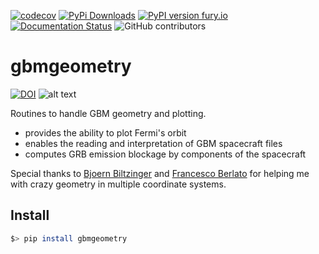 [![codecov](https://codecov.io/gh/grburgess/gbmgeometry/branch/master/graph/badge.svg)](https://codecov.io/gh/grburgess/gbmgeometry)
[![PyPi Downloads](http://pepy.tech/badge/gbmgeometry)](http://pepy.tech/project/gbmgeometry)
[![PyPI version fury.io](https://badge.fury.io/py/gbmgeometry.svg)](https://pypi.python.org/pypi/gbmgeometry/)
[![Documentation Status](https://readthedocs.org/projects/gbmgeometry/badge/?version=latest)](https://gbmgeometry.readthedocs.io/?badge=latest)
![GitHub contributors](https://img.shields.io/github/contributors/grburgess/gbmgeometry)


# gbmgeometry
[![DOI](https://zenodo.org/badge/DOI/10.5281/zenodo.3749504.svg)](https://doi.org/10.5281/zenodo.3749504)
![alt text](https://raw.githubusercontent.com/grburgess/gbmgeometry/master/logo.png)

Routines to handle GBM geometry and plotting. 
* provides the ability to plot Fermi's orbit
* enables the reading and interpretation of GBM spacecraft files 
* computes GRB emission blockage by components of the spacecraft

Special thanks to [Bjoern Biltzinger](https://github.com/BjoernBiltzinger) and [Francesco Berlato](https://github.com/fberlato) for helping me with crazy geometry in multiple coordinate systems.

## Install

```bash
$> pip install gbmgeometry
```

